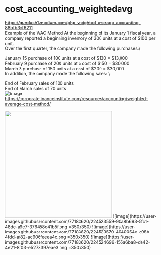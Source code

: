 # cost_accounting_weightedavg
https://gundash1.medium.com/php-weighted-average-accounting-88bfb3cf6211 \
Example of the WAC Method
At the beginning of its January 1 fiscal year, a company reported a beginning inventory of 300 units at a cost of $100 per unit.\
Over the first quarter, the company made the following purchases:\

January 15 purchase of 100 units at a cost of $130 = $13,000 \
February 9 purchase of 200 units at a cost of $150 = $30,000 \
March 3 purchase of 150 units at a cost of $200 = $30,000 \
In addition, the company made the following sales: \

End of February sales of 100 units \
End of March sales of 70 units \
![image](https://user-images.githubusercontent.com/77183620/224524722-e552b83e-85ed-4fb5-8b40-c9c1f06119f5.png)
https://corporatefinanceinstitute.com/resources/accounting/weighted-average-cost-method/

<img src="[https://i.imgur.com/ZWnhY9T.png](https://user-images.githubusercontent.com/77183620/224523559-90a8b693-5fc1-48dc-a9e7-376458c41b5f.png)" width="350" height="350">
![image](https://user-images.githubusercontent.com/77183620/224523559-90a8b693-5fc1-48dc-a9e7-376458c41b5f.png =350x350)
![image](https://user-images.githubusercontent.com/77183620/224523570-4940054e-c95b-4fdd-af82-ac906feeea4c.png =350x350)
![image](https://user-images.githubusercontent.com/77183620/224524696-155a6ba8-de42-4e21-8f03-e5278397eae3.png =350x350)

